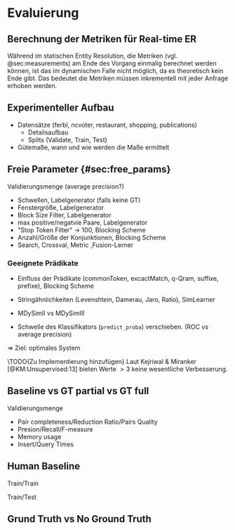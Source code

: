 # Evaluierung

## Berechnung der Metriken für Real-time ER

Während im statischen Entity Resolution, die Metriken (vgl. @sec:measurements)
am Ende des Vorgang einmalig berechnet werden können, ist das im dynamischen
Falle nicht möglich, da es theoretisch kein Ende gibt. Das bedeutet die Metriken
müssen inkrementell mit jeder Anfrage erhoben werden.

## Experimenteller Aufbau

* Datensätze (ferbl, ncvoter, restaurant, shopping, publications)
    * Detailsaufbau
    * Splits (Validate, Train, Test)
* Gütemaße, wann und wie werden die Maße ermittelt

## Freie Parameter {#sec:free_params}

Validierungsmenge (average precision?)

* Schwellen, Labelgenerator (falls keine GT)
* Fenstergröße, Labelgenerator
* Block Size Filter, Labelgenerator
* max positive/negatvie Paare, Labelgenerator
* "Stop Token Filter" -> 100, Blocking Scheme
* Anzahl/Größe der Konjunktionen, Blocking Scheme
* Search, Crossval, Metric ,Fusion-Lerner

### Geeignete Prädikate

* Einfluss der Prädikate (commonToken, excactMatch, q-Qram, suffixe, prefixe),
  Blocking Scheme

* Stringähnlichkeiten (Levenshtein, Damerau, Jaro, Ratio), SimLearner
* MDySimII vs MDySimIII

* Schwelle des Klassifikators (`predict_proba`) verschieben. (ROC vs average
  precision)

=> Ziel: optimales System

\TODO{Zu Implementierung hinzufügen} Laut Kejriwal & Miranker
[@KM:Unsupervised:13] bieten Werte $>3$ keine wesentliche Verbesserung.

## Baseline vs GT partial vs GT full

Validierungsmenge

* Pair completeness/Reduction Ratio/Pairs Quality
* Presion/Recall/F-measure
* Memory usage
* Insert/Query Times

## Human Baseline

Train/Train

Train/Test

## Grund Truth vs No Ground Truth
